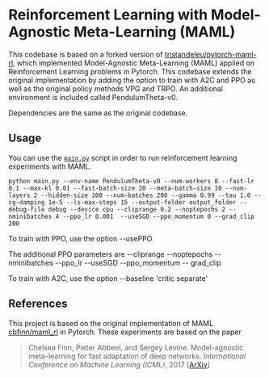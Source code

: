 # Reinforcement Learning with Model-Agnostic Meta-Learning (MAML)

This codebase is based on a forked version of [tristandeleu/pytorch-maml-rl](https://github.com/tristandeleu/pytorch-maml-rl), which implemented Model-Agnostic Meta-Learning (MAML) applied on Reinforcement Learning problems in Pytorch. This codebase extends the original implementation by adding the option to train with A2C and PPO as well as the original policy methods VPG and TRPO. An additional environment is included called PendulumTheta-v0.

Dependencies are the same as the original codebase.

## Usage
You can use the [`main.py`](main.py) script in order to run reinforcement learning experiments with MAML.
```
python main.py --env-name PendulumTheta-v0 --num-workers 8 --fast-lr 0.1 --max-kl 0.01 --fast-batch-size 20 --meta-batch-size 10 --num-layers 2 --hidden-size 100 --num-batches 200 --gamma 0.99 --tau 1.0 --cg-damping 1e-5 --ls-max-steps 15 --output-folder output_folder --debug-file debug --device cpu --cliprange 0.2 --noptepochs 2 --nminibatches 4 --ppo_lr 0.001  --useSGD --ppo_momentum 0 --grad_clip 200
```

To train with PPO, use the option --usePPO

The additional PPO parameters are --cliprange --noptepochs --nminibatches --ppo_lr --useSGD --ppo_momentum -- grad_clip

To train with A2C, use the option --baseline 'critic separate'

## References
This project is based on the original implementation of MAML [cbfinn/maml_rl](https://github.com/cbfinn/maml_rl/) in Pytorch. These experiments are based on the paper
> Chelsea Finn, Pieter Abbeel, and Sergey Levine. Model-agnostic meta-learning for fast adaptation of deep
networks. _International Conference on Machine Learning (ICML)_, 2017 [[ArXiv](https://arxiv.org/abs/1703.03400)]

